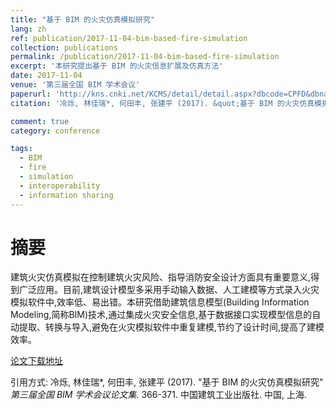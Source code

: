 ```yaml
---
title: "基于 BIM 的火灾仿真模拟研究"
lang: zh
ref: publication/2017-11-04-bim-based-fire-simulation
collection: publications
permalink: /publication/2017-11-04-bim-based-fire-simulation
excerpt: '本研究提出基于 BIM 的火灾信息扩展及仿真方法'
date: 2017-11-04
venue: '第三届全国 BIM 学术会议'
paperurl: 'http://kns.cnki.net/KCMS/detail/detail.aspx?dbcode=CPFD&dbname=CPFDLAST2018&filename=JGCB201711001065&v=MTc0NzJMeXJJYkxHNEg5Yk5ybzlGWmVzSkNSTkt1aGRobmo5OFRuanFxeGRFZU1PVUtyaWZadTl2SHlubFU3ek1JMXdk'
citation: '冷烁, 林佳瑞*, 何田丰, 张建平 (2017). &quot;基于 BIM 的火灾仿真模拟研究&quot; <i>第三届全国 BIM 学术会议论文集</i>. 366-371. 中国建筑工业出版社. 中国, 上海.'

comment: true
category: conference

tags: 
  - BIM
  - fire
  - simulation
  - interoperability
  - information sharing
---
```



摘要
====

建筑火灾仿真模拟在控制建筑火灾风险、指导消防安全设计方面具有重要意义,得到广泛应用。目前,建筑设计模型多采用手动输入数据、人工建模等方式录入火灾模拟软件中,效率低、易出错。本研究借助建筑信息模型(Building Information Modeling,简称BIM)技术,通过集成火灾安全信息,基于数据接口实现模型信息的自动提取、转换与导入,避免在火灾模拟软件中重复建模,节约了设计时间,提高了建模效率。

[论文下载地址](http://kns.cnki.net/KCMS/detail/detail.aspx?dbcode=CPFD&dbname=CPFDLAST2018&filename=JGCB201711001065&v=MTc0NzJMeXJJYkxHNEg5Yk5ybzlGWmVzSkNSTkt1aGRobmo5OFRuanFxeGRFZU1PVUtyaWZadTl2SHlubFU3ek1JMXdk)

引用方式: 冷烁, 林佳瑞*, 何田丰, 张建平 (2017). &quot;基于 BIM 的火灾仿真模拟研究&quot; <i>第三届全国 BIM 学术会议论文集</i>. 366-371. 中国建筑工业出版社. 中国, 上海.